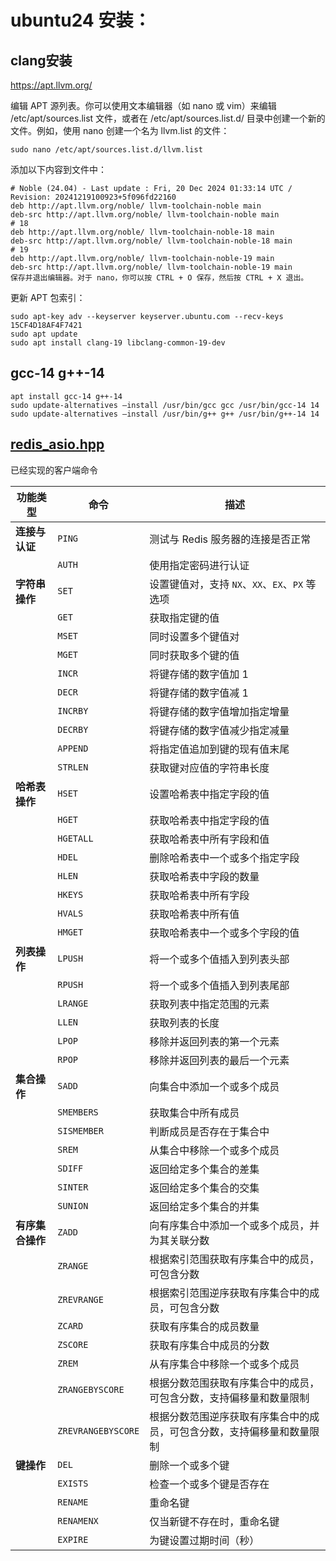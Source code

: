 # ubuntu24 安装：

## clang安装

https://apt.llvm.org/


编辑 APT 源列表。你可以使用文本编辑器（如 nano 或 vim）来编辑 /etc/apt/sources.list 文件，或者在 /etc/apt/sources.list.d/ 目录中创建一个新的文件。例如，使用 nano 创建一个名为 llvm.list 的文件：

    sudo nano /etc/apt/sources.list.d/llvm.list
添加以下内容到文件中：

    # Noble (24.04) - Last update : Fri, 20 Dec 2024 01:33:14 UTC / Revision: 20241219100923+5f096fd22160
    deb http://apt.llvm.org/noble/ llvm-toolchain-noble main
    deb-src http://apt.llvm.org/noble/ llvm-toolchain-noble main
    # 18
    deb http://apt.llvm.org/noble/ llvm-toolchain-noble-18 main
    deb-src http://apt.llvm.org/noble/ llvm-toolchain-noble-18 main
    # 19
    deb http://apt.llvm.org/noble/ llvm-toolchain-noble-19 main
    deb-src http://apt.llvm.org/noble/ llvm-toolchain-noble-19 main
    保存并退出编辑器。对于 nano，你可以按 CTRL + O 保存，然后按 CTRL + X 退出。

更新 APT 包索引：

    sudo apt-key adv --keyserver keyserver.ubuntu.com --recv-keys 15CF4D18AF4F7421
    sudo apt update
    sudo apt install clang-19 libclang-common-19-dev

## gcc-14 g++-14
    
    apt install gcc-14 g++-14
    sudo update-alternatives —install /usr/bin/gcc gcc /usr/bin/gcc-14 14
    sudo update-alternatives —install /usr/bin/g++ g++ /usr/bin/g++-14 14


## [redis_asio.hpp](src/redis/redis_asio.hpp)
已经实现的客户端命令

| 功能类型 | 命令 | 描述 |
| --- | --- | --- |
| **连接与认证** | `PING` | 测试与 Redis 服务器的连接是否正常 |
|  | `AUTH` | 使用指定密码进行认证 |
| **字符串操作** | `SET` | 设置键值对，支持 `NX`、`XX`、`EX`、`PX` 等选项 |
|  | `GET` | 获取指定键的值 |
|  | `MSET` | 同时设置多个键值对 |
|  | `MGET` | 同时获取多个键的值 |
|  | `INCR` | 将键存储的数字值加 1 |
|  | `DECR` | 将键存储的数字值减 1 |
|  | `INCRBY` | 将键存储的数字值增加指定增量 |
|  | `DECRBY` | 将键存储的数字值减少指定减量 |
|  | `APPEND` | 将指定值追加到键的现有值末尾 |
|  | `STRLEN` | 获取键对应值的字符串长度 |
| **哈希表操作** | `HSET` | 设置哈希表中指定字段的值 |
|  | `HGET` | 获取哈希表中指定字段的值 |
|  | `HGETALL` | 获取哈希表中所有字段和值 |
|  | `HDEL` | 删除哈希表中一个或多个指定字段 |
|  | `HLEN` | 获取哈希表中字段的数量 |
|  | `HKEYS` | 获取哈希表中所有字段 |
|  | `HVALS` | 获取哈希表中所有值 |
|  | `HMGET` | 获取哈希表中一个或多个字段的值 |
| **列表操作** | `LPUSH` | 将一个或多个值插入到列表头部 |
|  | `RPUSH` | 将一个或多个值插入到列表尾部 |
|  | `LRANGE` | 获取列表中指定范围的元素 |
|  | `LLEN` | 获取列表的长度 |
|  | `LPOP` | 移除并返回列表的第一个元素 |
|  | `RPOP` | 移除并返回列表的最后一个元素 |
| **集合操作** | `SADD` | 向集合中添加一个或多个成员 |
|  | `SMEMBERS` | 获取集合中所有成员 |
|  | `SISMEMBER` | 判断成员是否存在于集合中 |
|  | `SREM` | 从集合中移除一个或多个成员 |
|  | `SDIFF` | 返回给定多个集合的差集 |
|  | `SINTER` | 返回给定多个集合的交集 |
|  | `SUNION` | 返回给定多个集合的并集 |
| **有序集合操作** | `ZADD` | 向有序集合中添加一个或多个成员，并为其关联分数 |
|  | `ZRANGE` | 根据索引范围获取有序集合中的成员，可包含分数 |
|  | `ZREVRANGE` | 根据索引范围逆序获取有序集合中的成员，可包含分数 |
|  | `ZCARD` | 获取有序集合的成员数量 |
|  | `ZSCORE` | 获取有序集合中成员的分数 |
|  | `ZREM` | 从有序集合中移除一个或多个成员 |
|  | `ZRANGEBYSCORE` | 根据分数范围获取有序集合中的成员，可包含分数，支持偏移量和数量限制 |
|  | `ZREVRANGEBYSCORE` | 根据分数范围逆序获取有序集合中的成员，可包含分数，支持偏移量和数量限制 |
| **键操作** | `DEL` | 删除一个或多个键 |
|  | `EXISTS` | 检查一个或多个键是否存在 |
|  | `RENAME` | 重命名键 |
|  | `RENAMENX` | 仅当新键不存在时，重命名键 |
|  | `EXPIRE` | 为键设置过期时间（秒） | 
